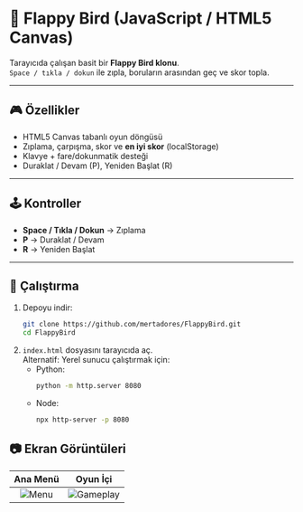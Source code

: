 # 🐤 Flappy Bird (JavaScript / HTML5 Canvas)

Tarayıcıda çalışan basit bir **Flappy Bird klonu**.  
`Space / tıkla / dokun` ile zıpla, boruların arasından geç ve skor topla.

---

## 🎮 Özellikler
- HTML5 Canvas tabanlı oyun döngüsü
- Zıplama, çarpışma, skor ve **en iyi skor** (localStorage)
- Klavye + fare/dokunmatik desteği
- Duraklat / Devam (P), Yeniden Başlat (R)

---

## 🕹️ Kontroller
- **Space / Tıkla / Dokun** → Zıplama  
- **P** → Duraklat / Devam  
- **R** → Yeniden Başlat  

---

## 🚀 Çalıştırma

1. Depoyu indir:  
   ```bash
   git clone https://github.com/mertadores/FlappyBird.git
   cd FlappyBird

2. `index.html` dosyasını tarayıcıda aç.  
   Alternatif: Yerel sunucu çalıştırmak için:  
   - Python:  
     ```bash
     python -m http.server 8080
     ```  
   - Node:  
     ```bash
     npx http-server -p 8080
     ```
## 📷 Ekran Görüntüleri

Ana Menü | Oyun İçi
:-------------------------:|:-------------------------:
![Menu](images/menu.png) | ![Gameplay](images/gameplay.png)
